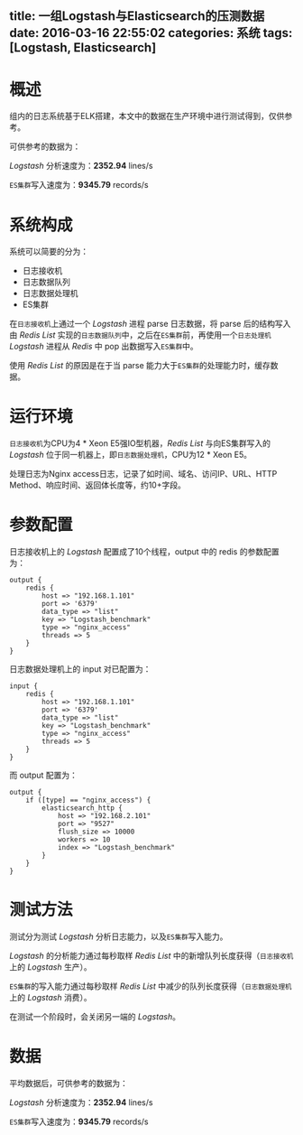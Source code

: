 title: 一组Logstash与Elasticsearch的压测数据
date: 2016-03-16 22:55:02
categories: 系统
tags: [Logstash, Elasticsearch]
---

# 概述

组内的日志系统基于ELK搭建，本文中的数据在生产环境中进行测试得到，仅供参考。

可供参考的数据为：

*Logstash* 分析速度为：**2352.94** lines/s

`ES集群`写入速度为：**9345.79** records/s

<!-- more -->

# 系统构成

系统可以简要的分为：

+ 日志接收机
+ 日志数据队列
+ 日志数据处理机
+ ES集群

在`日志接收机`上通过一个 *Logstash* 进程 parse 日志数据，将 parse 后的结构写入由 *Redis List* 实现的`日志数据队列`中，之后在`ES集群`前，再使用一个`日志处理机` *Logstash* 进程从 *Redis* 中 pop 出数据写入`ES集群`中。

使用 *Redis List* 的原因是在于当 parse 能力大于`ES集群`的处理能力时，缓存数据。

# 运行环境

`日志接收机`为CPU为4 \* Xeon E5强IO型机器，*Redis List* 与向ES集群写入的 *Logstash* 位于同一机器上，即`日志数据处理机`，CPU为12 \* Xeon E5。

处理日志为Nginx access日志，记录了如时间、域名、访问IP、URL、HTTP Method、响应时间、返回体长度等，约10+字段。

# 参数配置

日志接收机上的 *Logstash* 配置成了10个线程，output 中的 redis 的参数配置为：

```
output {
    redis {
        host => "192.168.1.101"
        port => '6379'
        data_type => "list"
        key => "Logstash_benchmark"
        type => "nginx_access"
        threads => 5
    }
}
```

日志数据处理机上的 input 对已配置为：

```
input {
    redis {
        host => "192.168.1.101"
        port => '6379'
        data_type => "list"
        key => "Logstash_benchmark"
        type => "nginx_access"
        threads => 5
    }
}
```

而 output 配置为：

```
output {
    if ([type] == "nginx_access") {
        elasticsearch_http {
            host => "192.168.2.101"
            port => "9527"
            flush_size => 10000
            workers => 10
            index => "Logstash_benchmark"
        }
    }
}
```

# 测试方法

测试分为测试 *Logstash* 分析日志能力，以及`ES集群`写入能力。

*Logstash* 的分析能力通过每秒取样 *Redis List* 中的新增队列长度获得（`日志接收机`上的 *Logstash* 生产）。

`ES集群`的写入能力通过每秒取样 *Redis List* 中减少的队列长度获得（`日志数据处理机
`上的 *Logstash* 消费）。

在测试一个阶段时，会关闭另一端的 *Logstash*。

# 数据

平均数据后，可供参考的数据为：

*Logstash* 分析速度为：**2352.94** lines/s

`ES集群`写入速度为：**9345.79** records/s



